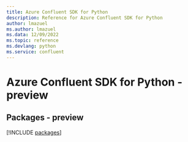 ```yaml
---
title: Azure Confluent SDK for Python
description: Reference for Azure Confluent SDK for Python
author: lmazuel
ms.author: lmazuel
ms.data: 12/09/2022
ms.topic: reference
ms.devlang: python
ms.service: confluent
---
```

# Azure Confluent SDK for Python - preview
## Packages - preview
[!INCLUDE [packages](confluent-index.md)]